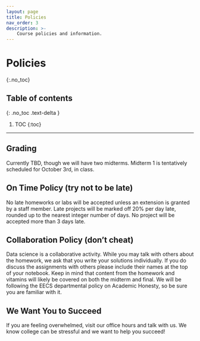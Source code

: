 ```yaml
---
layout: page
title: Policies
nav_order: 3
description: >-
    Course policies and information.
---
```


# Policies
{:.no_toc}


## Table of contents
{: .no_toc .text-delta }

1. TOC
{:toc}

---

## Grading

Currently TBD, though we will have two midterms. Midterm 1 is tentatively scheduled for October 3rd, in class. 


## On Time Policy (try not to be late)
No late homeworks or labs will be accepted unless an extension is granted by a staff member. Late projects will be marked off 20% per day late, rounded up to the nearest integer number of days. No project will be accepted more than 3 days late.

## Collaboration Policy (don’t cheat)
Data science is a collaborative activity. While you may talk with others about the homework, we ask that you write your solutions individually. If you do discuss the assignments with others please include their names at the top of your notebook. Keep in mind that content from the homework and vitamins will likely be covered on both the midterm and final. We will be following the EECS departmental policy on Academic Honesty, so be sure you are familiar with it.

## We Want You to Succeed
If you are feeling overwhelmed, visit our office hours and talk with us. We know college can be stressful and we want to help you succeed!